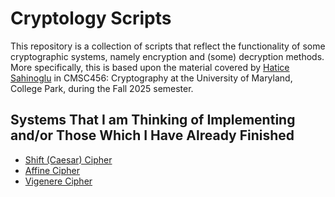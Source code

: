 # Cryptology Scripts
This repository is a collection of scripts that reflect the functionality of some cryptographic systems, namely encryption and (some) decryption methods. More specifically, this is based upon the material covered by [Hatice Sahinoglu](https://www-math.umd.edu/people/lecturers/item/1372-hsahinog.html) in CMSC456: Cryptography at the University of Maryland, College Park, during the Fall 2025 semester.

## Systems That I am Thinking of Implementing and/or Those Which I Have Already Finished
- [Shift (Caesar) Cipher](https://github.com/crt038/CryptologyScripts/blob/main/scripts/shiftcipher.py)
- [Affine Cipher](https://github.com/crt038/CryptologyScripts/blob/main/scripts/affinecipher.py)
- [Vigenere Cipher](https://github.com/crt038/CryptologyScripts/blob/main/scripts/vigenere.py)
